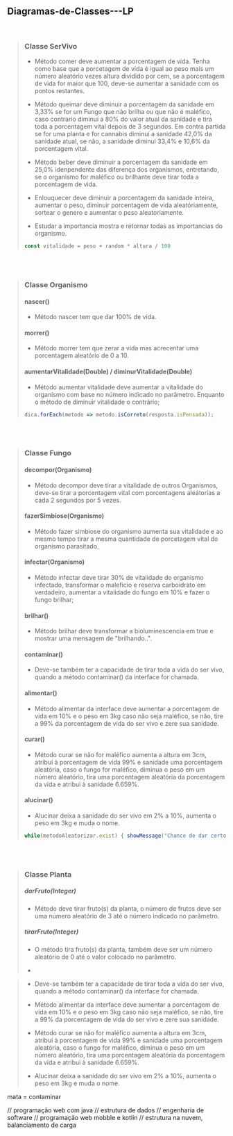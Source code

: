 ## Diagramas-de-Classes---LP

<br>

> ### Classe SerVivo
>   - Método comer deve aumentar a porcentagem de vida. Tenha como base que a porcetagem de vida é igual ao peso mais um número aleatório vezes altura dividido por cem, se a porcentagem de vida for maior que 100, deve-se aumentar a sanidade com os pontos restantes.
>     
>   - Método queimar deve diminuir a porcentagem da sanidade em 3,33% se for um Fungo que não brilha ou que não é maléfico, caso contrario diminui a 80% do valor atual da sanidade e tira toda a porcentagem vital depois de 3 segundos. Em contra partida se for uma planta e for cannabis diminui a sanidade 42,0% da sanidade atual, se não, a sanidade diminui 33,4% e 10,6% da porcentagem vital.
>
>   - Método beber deve diminuir a porcentagem da sanidade em 25,0% idenpendente das diferença dos organismos, entretando, se o organismo for maléfico ou brilhante deve tirar toda a porcentagem de vida.
>
>   - Enlouquecer deve diminuir a porcentagem da sanidade inteira, aumentar o peso, diminuir porcentagem de vida aleatóriamente, sortear o genero e aumentar o peso aleatoriamente.
>
>   - Estudar a importancia mostra e retornar todas as importancias do organismo.
>   ``` javascript
>   const vitalidade = peso + random * altura / 100
>   ``` 

<br> <br>

> ### Classe Organismo
> #### nascer()
>   - Método nascer tem que dar 100% de vida.
>
> #### morrer()
>   - Método morrer tem que zerar a vida mas acrecentar uma porcentagem aleatório de 0 a 10.
>
> #### aumentarVitalidade(Double) / diminurVitalidade(Double)
>   - Método aumentar vitalidade deve aumentar a vitalidade do organismo com base no número indicado no parâmetro. Enquanto o método de diminuir vitalidade o contrário;
>   ``` javascript
>   dica.forEach(metodo => metodo.isCorreto(resposta.isPensada));
>   ``` 

<br> <br>

> ### Classe Fungo
> #### decompor(Organismo)
>   - Método decompor deve tirar a vitalidade de outros Organismos, deve-se tirar a porcentagem vital com porcentagens aleátorias a cada 2 segundos por 5 vezes.
>
> #### fazerSimbiose(Organismo)
>   - Método fazer simbiose do organismo aumenta sua vitalidade e ao mesmo tempo tirar a mesma quantidade de porcetagem vital do organismo parasitado.
>
> #### infectar(Organismo)
>   - Método infectar deve tirar 30% de vitalidade do organismo infectado, transformar o maleficio e reserva carboidrato em verdadeiro, aumentar a vitalidade do fungo em 10% e fazer o fungo brilhar;
>
> #### brilhar()
>   - Método brilhar deve transformar a bioluminescencia em true e mostrar uma mensagem de "brilhando..".
>
> #### contaminar()
>   - Deve-se também ter a capacidade de tirar toda a vida do ser vivo, quando a método contaminar() da interface for chamada.
>
> #### alimentar()
>   - Método alimentar da interface deve aumentar a porcentagem de vida em 10% e o peso em 3kg caso não seja maléfico, se não, tire a 99% da porcentagem de vida do ser vivo e zere sua sanidade.
>
> #### curar()
>   - Método curar se não for maléfico aumenta a altura em 3cm, atribui à porcentagem de vida 99% e sanidade uma porcentagem aleatória, caso o fungo for maléfico, diminua o peso em um número aleatório, tira uma porcentagem aleatória da porcentagem da vida e atribui à sanidade 6.659%.
>
> #### alucinar()
>   - Alucinar deixa a sanidade do ser vivo em 2% a 10%, aumenta o peso em 3kg e muda o nome.
>   ``` javascript
>   while(metodoAleatorizar.exist) { showMessage("Chance de dar certo:: {100%}") }
>   ```

<br> <br>

> ### Classe Planta
> 
> ##### darFruto(Integer)
>   - Método deve tirar fruto(s) da planta, o número de frutos deve ser uma número aleatório de 3 até o número indicado no parâmetro.
>
> ##### tirarFruto(Integer) 
>   - O método tira fruto(s) da planta, também deve ser um número aleatório de 0 até o valor colocado no parâmetro.
>
>   - 



>   - Deve-se também ter a capacidade de tirar toda a vida do ser vivo, quando a método contaminar() da interface for chamada.
>
>   - Método alimentar da interface deve aumentar a porcentagem de vida em 10% e o peso em 3kg caso não seja maléfico, se não, tire a 99% da porcentagem de vida do ser vivo e zere sua sanidade.
>
>   - Método curar se não for maléfico aumenta a altura em 3cm, atribui à porcentagem de vida 99% e sanidade uma porcentagem aleatória, caso o fungo for maléfico, diminua o peso em um número aleatório, tira uma porcentagem aleatória da porcentagem da vida e atribui à sanidade 6.659%.
>
>   - Alucinar deixa a sanidade do ser vivo em 2% a 10%, aumenta o peso em 3kg e muda o nome.


mata = contaminar


// programação web com java
// estrutura de dados
// engenharia de software
// programação web mobble e kotlin
// estrutura na nuvem, balanciamento de carga

